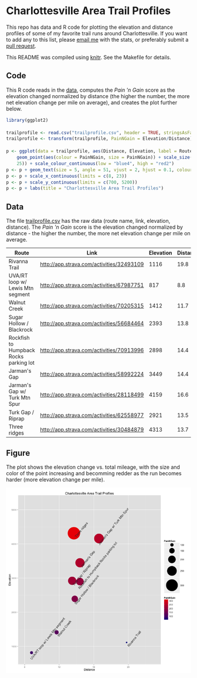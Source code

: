 # Charlottesville Area Trail Profiles

This repo has data and R code for plotting the elevation and distance profiles of some of my favorite trail runs around Charlottesville. If you want to add any to this list, please [email me](http://stephenturner.us/email.html) with the stats, or preferably submit a [pull request](https://help.github.com/articles/using-pull-requests).

This README was compiled using [knitr](http://yihui.name/knitr/). See the Makefile for details.

## Code

This R code reads in the [data](./trailprofile.csv), computes the *Pain 'n Gain* score as the elevation changed normalized by distance (the higher the number, the more net elevation change per mile on average), and creates the plot further below.


```r
library(ggplot2)

trailprofile <- read.csv("trailprofile.csv", header = TRUE, stringsAsFactors = FALSE)
trailprofile <- transform(trailprofile, PainNGain = Elevation/Distance)

p <- ggplot(data = trailprofile, aes(Distance, Elevation, label = Route)) + 
    geom_point(aes(colour = PainNGain, size = PainNGain)) + scale_size(range = c(3, 
    25)) + scale_colour_continuous(low = "blue4", high = "red2")
p <- p + geom_text(size = 5, angle = 51, vjust = 2, hjust = 0.1, colour = "gray20")
p <- p + scale_x_continuous(limits = c(8, 23))
p <- p + scale_y_continuous(limits = c(700, 5200))
p <- p + labs(title = "Charlottesville Area Trail Profiles")
```





## Data

The file [trailprofile.csv](./trailprofile.csv) has the raw data (route name, link, elevation, distance). The *Pain 'n Gain* score is the elevation changed normalized by distance - the higher the number, the more net elevation change per mile on average.

Route | Link | Elevation | Distance | PainNGain
--- | --- | --- | --- | ---
Rivanna Trail | http://app.strava.com/activities/32493109 | 1116 | 19.8 |  56.36
UVA/RT loop w/ Lewis Mtn segment | http://app.strava.com/activities/67987751 |  817 |  8.8 |  92.84
Walnut Creek | http://app.strava.com/activities/70205315 | 1412 | 11.7 | 120.68
Sugar Hollow / Blackrock | http://app.strava.com/activities/56684464 | 2393 | 13.8 | 173.41
Rockfish to Humpback Rocks parking lot | http://app.strava.com/activities/70913996 | 2898 | 14.4 | 201.25
Jarman's Gap | http://app.strava.com/activities/58992224 | 3449 | 14.4 | 239.51
Jarman's Gap w/ Turk Mtn Spur | http://app.strava.com/activities/28118499 | 4159 | 16.6 | 250.54
Turk Gap / Riprap | http://app.strava.com/activities/62558977 | 2921 | 13.5 | 216.37
Three ridges | http://app.strava.com/activities/30484879 | 4313 | 13.7 | 314.82


## Figure

The plot shows the elevation change vs. total mileage, with the size and color of the point increasing and becomming redder as the run becomes harder (more elevation change per mile).

![plot of chunk scatterplot](figure/scatterplot.png) 


